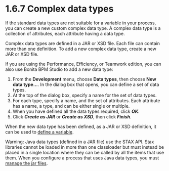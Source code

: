 
1.6.7 Complex data types
========================

If the standard data types are not suitable for a variable in your process,
you can create a new custom complex data type. A complex data type is a collection of
attributes, each attribute having a data type.

Complex data types are defined in a JAR or XSD file. Each file can contain
more than one definition. To add a new complex data type, create a new JAR or XSD file.

If you are using the Performance, Efficiency, or Teamwork edition, you can also use Bonita BPM Studio to add a new data type:

1.  From the **Development** menu, choose **Data types**, then choose **New data type...**. In the dialog box that opens, you can define a set of data types.
2.  At the top of the dialog box, specify a name for the set of data types.
3.  For each type, specify a name, and the set of attributes. Each attribute
    has a name, a type, and can be either single or multiple.
4.  When you have defined all the data types required, click ***OK***.
5.  Click ***Create as JAR*** or ***Create as XSD***, then click ***Finish***.

When the new data type has been defined, as a JAR or XSD definition, it can
be used to [define a variable](/specify-data-process).

Warning: Java data types (defined in a JAR file) use the STAX API.
Stax libraries cannot be loaded in more than one classloader but must instead be placed in a single location where they can be called by all the items that use them.
When you configure a process that uses Java data types, you must [manage the jar files](/manage-jar-files-0).

